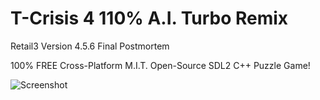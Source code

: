 # T-Crisis 4 110% A.I. Turbo Remix

Retail3 Version 4.5.6 Final Postmortem

100% FREE Cross-Platform M.I.T. Open-Source SDL2 C++ Puzzle Game!

![Screenshot](TC4T-Promo-01.png)
